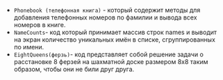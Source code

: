 - `Phonebook (телефонная книга)` - который содержит методы для добавления телефонных номеров по фамилии и вывода всех номеров в книге.
- `NameCounts`- код который принимает массив строк names и выводит на экран количество уникальных имён в списке, сгруппированных по имени.
- `EightQueens(ферзь)`- код представляет собой решение задачи о расстановке 8 ферзей на шахматной доске размером 8x8 таким образом, чтобы они не били друг друга.
